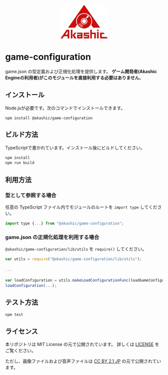 <p align="center">
<img src="https://raw.githubusercontent.com/akashic-games/game-configuration/main/img/akashic.png" />
</p>

# game-configuration
game.json の型定義および正規化処理を提供します。
**ゲーム開発者(Akashic Engineの利用者)がこのモジュールを直接利用する必要はありません**。

## インストール

Node.jsが必要です。次のコマンドでインストールできます。

```
npm install @akashic/game-configuration
```

## ビルド方法

TypeScriptで書かれています。インストール後にビルドしてください。

```sh
npm install
npm run build
```

## 利用方法

### 型として参照する場合

任意の TypeScript ファイル内でモジュールのルートを `import type` してください。

```javascript
import type {...} from "@akashic/game-configuration";
```

### game.json の正規化処理を利用する場合

`@akashic/game-configuration/lib/utils` を `require()` してください。

```javascript
var utils = require("@akashic/game-configuration/lib/utils");

...

var loadConfiguration = utils.makeLoadConfigurationFunc(loadGameConfiguration);
loadConfiguration(...);
```

## テスト方法

```
npm test
```


## ライセンス
本リポジトリは MIT License の元で公開されています。
詳しくは [LICENSE](https://github.com/akashic-games/game-configuration/blob/main/LICENSE) をご覧ください。

ただし、画像ファイルおよび音声ファイルは
[CC BY 2.1 JP](https://creativecommons.org/licenses/by/2.1/jp/) の元で公開されています。
